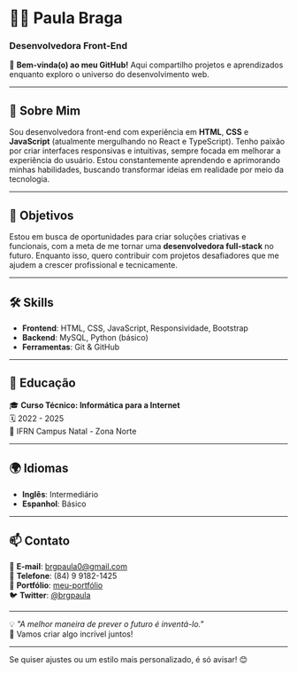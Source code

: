 # 👩‍💻 Paula Braga  

### Desenvolvedora Front-End

🌟 **Bem-vinda(o) ao meu GitHub!** Aqui compartilho projetos e aprendizados enquanto exploro o universo do desenvolvimento web.  

---

## 📖 Sobre Mim  
Sou desenvolvedora front-end com experiência em **HTML**, **CSS** e **JavaScript** (atualmente mergulhando no React e TypeScript). Tenho paixão por criar interfaces responsivas e intuitivas, sempre focada em melhorar a experiência do usuário. Estou constantemente aprendendo e aprimorando minhas habilidades, buscando transformar ideias em realidade por meio da tecnologia.

---

## 🎯 Objetivos  
Estou em busca de oportunidades para criar soluções criativas e funcionais, com a meta de me tornar uma **desenvolvedora full-stack** no futuro. Enquanto isso, quero contribuir com projetos desafiadores que me ajudem a crescer profissional e tecnicamente.

---

## 🛠️ Skills  

- **Frontend**: HTML, CSS, JavaScript, Responsividade, Bootstrap  
- **Backend**: MySQL, Python (básico)  
- **Ferramentas**: Git & GitHub  

---

## 🌱 Educação  
🎓 **Curso Técnico: Informática para a Internet**  
🗓️ 2022 - 2025  
📍 IFRN Campus Natal - Zona Norte  

---

## 🌍 Idiomas  
- **Inglês**: Intermediário  
- **Espanhol**: Básico  

---

## 📫 Contato  
📧 **E-mail**: brgpaula0@gmail.com  
📱 **Telefone**: (84) 9 9182-1425  
🔗 **Portfólio**: [meu-portfólio](https://bragpaula.github.io/meu-portfolio/)  
🐦 **Twitter**: [@brgpaula](https://twitter.com/brgpaula)  

---

💡 *"A melhor maneira de prever o futuro é inventá-lo."*  
🚀 Vamos criar algo incrível juntos!  

---

Se quiser ajustes ou um estilo mais personalizado, é só avisar! 😊
